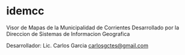 # idemcc
Visor de Mapas de la Municipalidad de Corrientes
Desarrollado por la Direccion de Sistemas de Informacion Geografica

Desarrollador: Lic. Carlos Garcia
carlosgctes@gmail.com

